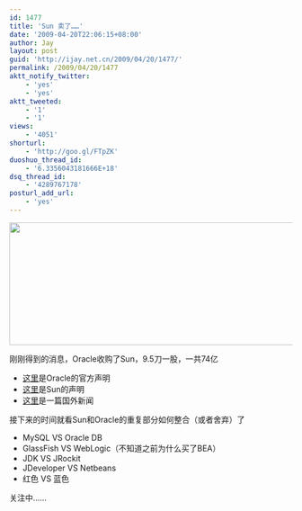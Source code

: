 ```yaml
---
id: 1477
title: 'Sun 卖了……'
date: '2009-04-20T22:06:15+08:00'
author: Jay
layout: post
guid: 'http://ijay.net.cn/2009/04/20/1477/'
permalink: /2009/04/20/1477
aktt_notify_twitter:
    - 'yes'
    - 'yes'
aktt_tweeted:
    - '1'
    - '1'
views:
    - '4051'
shorturl:
    - 'http://goo.gl/FTpZK'
duoshuo_thread_id:
    - '6.3356043181666E+18'
dsq_thread_id:
    - '4289767178'
posturl_add_url:
    - 'yes'
---
```


<img src="http://jayxu.com/log/wp-content/uploads/2009/04/hp1v3-announcement.jpg" alt="" width="539" height="218" />

刚刚得到的消息，Oracle收购了Sun，9.5刀一股，一共74亿
<ul>
	<li><a href="https://www.oracle.com/sun/index.html" target="_blank">这里</a>是Oracle的官方声明</li>
	<li><a href="https://www.oracle.com/sun/index.html" target="_blank">这里</a>是Sun的声明</li>
	<li><a href="http://www.foxbusiness.com/story/markets/industries/technology/oracle-pays-xx-billion-sun-microsystems/" target="_blank">这里</a>是一篇国外新闻</li>
</ul>
接下来的时间就看Sun和Oracle的重复部分如何整合（或者舍弃）了
<ul>
	<li>MySQL VS Oracle DB</li>
	<li>GlassFish VS WebLogic（不知道之前为什么买了BEA）</li>
	<li>JDK VS JRockit</li>
	<li>JDeveloper VS Netbeans</li>
	<li>红色 VS 蓝色</li>
</ul>
关注中……